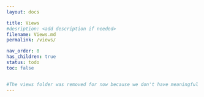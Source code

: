 ```yaml
---
layout: docs

title: Views
#desription: <add description if needed>
filename: Views.md
permalink: /views/

nav_order: 8
has_children: true
status: todo
toc: false


#The views folder was removed for now because we don't have meaningful pages for them yet.
---
```

